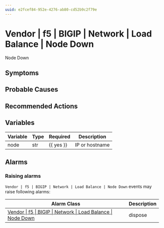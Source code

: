 ```yaml
---
uuid: e2fcef84-952e-4276-ab80-cd52b9c2f79e
---
```

# Vendor | f5 | BIGIP | Network | Load Balance | Node Down

Node Down

## Symptoms

## Probable Causes

## Recommended Actions

## Variables

| Variable | Type | Required  | Description    |
| -------- | ---- | --------- | -------------- |
| node     | str  | {{ yes }} | IP or hostname |

## Alarms

### Raising alarms

`Vendor | f5 | BIGIP | Network | Load Balance | Node Down` events may raise following alarms:

| Alarm Class                                                                                                                                                  | Description |
| ------------------------------------------------------------------------------------------------------------------------------------------------------------ | ----------- |
| [Vendor \| f5 \| BIGIP \| Network \| Load Balance \| Node Down](../../../../../../alarm-classes-reference/vendor/f5/bigip/network/load-balance/node-down.md) | dispose     |
